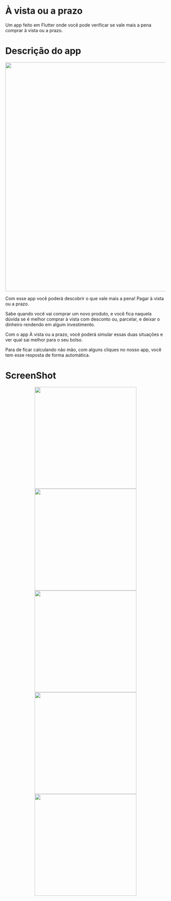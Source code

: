 # À vista ou a prazo

Um app feito em Flutter onde você pode verificar se vale mais a pena comprar à vista ou a prazo.

# Descrição do app

<div align="center">
  <img src="https://user-images.githubusercontent.com/42945474/219516108-a3b127e5-b864-404d-8bba-1442c7d9cea7.png", width="720px"/>
</div>

Com esse app você poderá descobrir o que vale mais a pena! Pagar à vista ou a prazo.

Sabe quando você vai comprar um novo produto, e você fica naquela dúvida se é melhor comprar à vista com desconto ou, parcelar, e deixar o dinheiro rendendo em algum investimento.

Com o app À vista ou a prazo, você poderá simular essas duas situações e ver qual sai melhor para o seu bolso.

Para de ficar calculando não mão, com alguns cliques no nosso app, você tem esse resposta de forma automática.

# ScreenShot

<div align="center">
  <img src="https://user-images.githubusercontent.com/42945474/219516027-f4eb2584-c407-4eab-8109-c3a0a238ed9f.jpg", width="320px"/>
  <img src="https://user-images.githubusercontent.com/42945474/219516050-8b0f4d3d-2969-4620-9267-b97180c7d3d7.jpg", width="320px"/>
  <img src="https://user-images.githubusercontent.com/42945474/219516065-374d8b86-0414-4a57-ae1b-560466decafa.jpg", width="320px"/>
</div>

<div align="center">
  <img src="https://user-images.githubusercontent.com/42945474/219516076-aee520da-98a2-45f5-84f3-03dd91c577e9.jpg", width="320px"/>
  <img src="https://user-images.githubusercontent.com/42945474/219516088-4cf79d75-75c3-4299-bb06-01298fd1b65d.jpg", width="320px"/>
</div>

